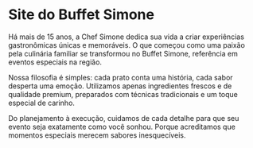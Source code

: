 
  # Site do Buffet Simone

Há mais de 15 anos, a Chef Simone dedica sua vida a criar experiências gastronômicas únicas e memoráveis. O que começou como uma paixão pela culinária familiar se transformou no Buffet Simone, referência em eventos especiais na região.

Nossa filosofia é simples: cada prato conta uma história, cada sabor desperta uma emoção. Utilizamos apenas ingredientes frescos e de qualidade premium, preparados com técnicas tradicionais e um toque especial de carinho.

Do planejamento à execução, cuidamos de cada detalhe para que seu evento seja exatamente como você sonhou. Porque acreditamos que momentos especiais merecem sabores inesquecíveis.
